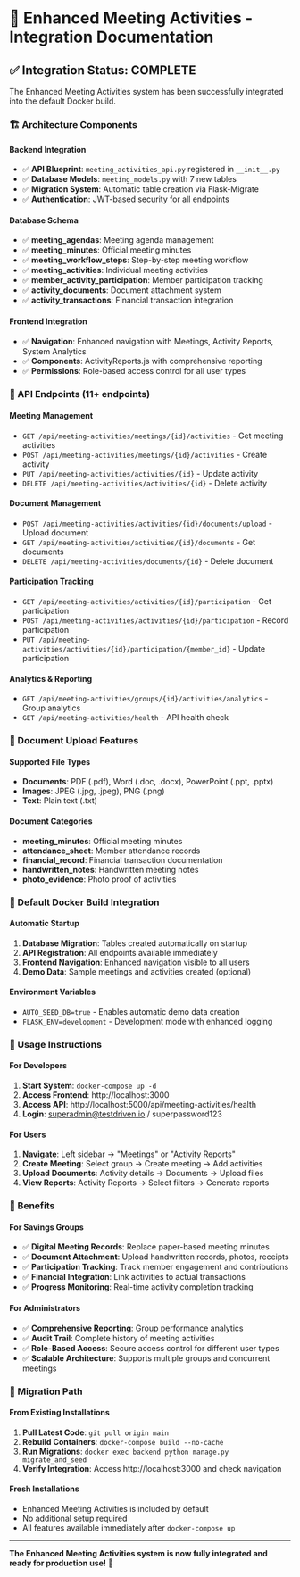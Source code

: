 # 🎯 Enhanced Meeting Activities - Integration Documentation

## ✅ Integration Status: COMPLETE

The Enhanced Meeting Activities system has been successfully integrated into the default Docker build.

### 🏗️ Architecture Components

#### **Backend Integration**
- ✅ **API Blueprint**: `meeting_activities_api.py` registered in `__init__.py`
- ✅ **Database Models**: `meeting_models.py` with 7 new tables
- ✅ **Migration System**: Automatic table creation via Flask-Migrate
- ✅ **Authentication**: JWT-based security for all endpoints

#### **Database Schema**
- ✅ **meeting_agendas**: Meeting agenda management
- ✅ **meeting_minutes**: Official meeting minutes
- ✅ **meeting_workflow_steps**: Step-by-step meeting workflow
- ✅ **meeting_activities**: Individual meeting activities
- ✅ **member_activity_participation**: Member participation tracking
- ✅ **activity_documents**: Document attachment system
- ✅ **activity_transactions**: Financial transaction integration

#### **Frontend Integration**
- ✅ **Navigation**: Enhanced navigation with Meetings, Activity Reports, System Analytics
- ✅ **Components**: ActivityReports.js with comprehensive reporting
- ✅ **Permissions**: Role-based access control for all user types

### 🚀 API Endpoints (11+ endpoints)

#### **Meeting Management**
- `GET /api/meeting-activities/meetings/{id}/activities` - Get meeting activities
- `POST /api/meeting-activities/meetings/{id}/activities` - Create activity
- `PUT /api/meeting-activities/activities/{id}` - Update activity
- `DELETE /api/meeting-activities/activities/{id}` - Delete activity

#### **Document Management**
- `POST /api/meeting-activities/activities/{id}/documents/upload` - Upload document
- `GET /api/meeting-activities/activities/{id}/documents` - Get documents
- `DELETE /api/meeting-activities/documents/{id}` - Delete document

#### **Participation Tracking**
- `GET /api/meeting-activities/activities/{id}/participation` - Get participation
- `POST /api/meeting-activities/activities/{id}/participation` - Record participation
- `PUT /api/meeting-activities/activities/{id}/participation/{member_id}` - Update participation

#### **Analytics & Reporting**
- `GET /api/meeting-activities/groups/{id}/activities/analytics` - Group analytics
- `GET /api/meeting-activities/health` - API health check

### 📎 Document Upload Features

#### **Supported File Types**
- **Documents**: PDF (.pdf), Word (.doc, .docx), PowerPoint (.ppt, .pptx)
- **Images**: JPEG (.jpg, .jpeg), PNG (.png)
- **Text**: Plain text (.txt)

#### **Document Categories**
- **meeting_minutes**: Official meeting minutes
- **attendance_sheet**: Member attendance records
- **financial_record**: Financial transaction documentation
- **handwritten_notes**: Handwritten meeting notes
- **photo_evidence**: Photo proof of activities

### 🔧 Default Docker Build Integration

#### **Automatic Startup**
1. **Database Migration**: Tables created automatically on startup
2. **API Registration**: All endpoints available immediately
3. **Frontend Navigation**: Enhanced navigation visible to all users
4. **Demo Data**: Sample meetings and activities created (optional)

#### **Environment Variables**
- `AUTO_SEED_DB=true` - Enables automatic demo data creation
- `FLASK_ENV=development` - Development mode with enhanced logging

### 🎯 Usage Instructions

#### **For Developers**
1. **Start System**: `docker-compose up -d`
2. **Access Frontend**: http://localhost:3000
3. **Access API**: http://localhost:5000/api/meeting-activities/health
4. **Login**: superadmin@testdriven.io / superpassword123

#### **For Users**
1. **Navigate**: Left sidebar → "Meetings" or "Activity Reports"
2. **Create Meeting**: Select group → Create meeting → Add activities
3. **Upload Documents**: Activity details → Documents → Upload files
4. **View Reports**: Activity Reports → Select filters → Generate reports

### 🎉 Benefits

#### **For Savings Groups**
- ✅ **Digital Meeting Records**: Replace paper-based meeting minutes
- ✅ **Document Attachment**: Upload handwritten records, photos, receipts
- ✅ **Participation Tracking**: Track member engagement and contributions
- ✅ **Financial Integration**: Link activities to actual transactions
- ✅ **Progress Monitoring**: Real-time activity completion tracking

#### **For Administrators**
- ✅ **Comprehensive Reporting**: Group performance analytics
- ✅ **Audit Trail**: Complete history of meeting activities
- ✅ **Role-Based Access**: Secure access control for different user types
- ✅ **Scalable Architecture**: Supports multiple groups and concurrent meetings

### 🔄 Migration Path

#### **From Existing Installations**
1. **Pull Latest Code**: `git pull origin main`
2. **Rebuild Containers**: `docker-compose build --no-cache`
3. **Run Migrations**: `docker exec backend python manage.py migrate_and_seed`
4. **Verify Integration**: Access http://localhost:3000 and check navigation

#### **Fresh Installations**
- Enhanced Meeting Activities is included by default
- No additional setup required
- All features available immediately after `docker-compose up`

---

**The Enhanced Meeting Activities system is now fully integrated and ready for production use!** 🚀
